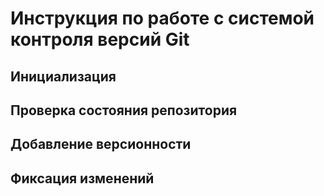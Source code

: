 # **Инструкция по работе с системой контроля версий Git**

## Инициализация


## Проверка состояния репозитория


## Добавление версионности


## Фиксация изменений